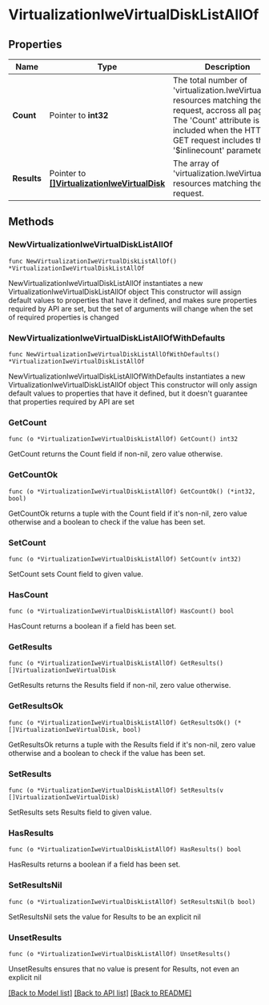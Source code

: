 # VirtualizationIweVirtualDiskListAllOf

## Properties

Name | Type | Description | Notes
------------ | ------------- | ------------- | -------------
**Count** | Pointer to **int32** | The total number of &#39;virtualization.IweVirtualDisk&#39; resources matching the request, accross all pages. The &#39;Count&#39; attribute is included when the HTTP GET request includes the &#39;$inlinecount&#39; parameter. | [optional] 
**Results** | Pointer to [**[]VirtualizationIweVirtualDisk**](VirtualizationIweVirtualDisk.md) | The array of &#39;virtualization.IweVirtualDisk&#39; resources matching the request. | [optional] 

## Methods

### NewVirtualizationIweVirtualDiskListAllOf

`func NewVirtualizationIweVirtualDiskListAllOf() *VirtualizationIweVirtualDiskListAllOf`

NewVirtualizationIweVirtualDiskListAllOf instantiates a new VirtualizationIweVirtualDiskListAllOf object
This constructor will assign default values to properties that have it defined,
and makes sure properties required by API are set, but the set of arguments
will change when the set of required properties is changed

### NewVirtualizationIweVirtualDiskListAllOfWithDefaults

`func NewVirtualizationIweVirtualDiskListAllOfWithDefaults() *VirtualizationIweVirtualDiskListAllOf`

NewVirtualizationIweVirtualDiskListAllOfWithDefaults instantiates a new VirtualizationIweVirtualDiskListAllOf object
This constructor will only assign default values to properties that have it defined,
but it doesn't guarantee that properties required by API are set

### GetCount

`func (o *VirtualizationIweVirtualDiskListAllOf) GetCount() int32`

GetCount returns the Count field if non-nil, zero value otherwise.

### GetCountOk

`func (o *VirtualizationIweVirtualDiskListAllOf) GetCountOk() (*int32, bool)`

GetCountOk returns a tuple with the Count field if it's non-nil, zero value otherwise
and a boolean to check if the value has been set.

### SetCount

`func (o *VirtualizationIweVirtualDiskListAllOf) SetCount(v int32)`

SetCount sets Count field to given value.

### HasCount

`func (o *VirtualizationIweVirtualDiskListAllOf) HasCount() bool`

HasCount returns a boolean if a field has been set.

### GetResults

`func (o *VirtualizationIweVirtualDiskListAllOf) GetResults() []VirtualizationIweVirtualDisk`

GetResults returns the Results field if non-nil, zero value otherwise.

### GetResultsOk

`func (o *VirtualizationIweVirtualDiskListAllOf) GetResultsOk() (*[]VirtualizationIweVirtualDisk, bool)`

GetResultsOk returns a tuple with the Results field if it's non-nil, zero value otherwise
and a boolean to check if the value has been set.

### SetResults

`func (o *VirtualizationIweVirtualDiskListAllOf) SetResults(v []VirtualizationIweVirtualDisk)`

SetResults sets Results field to given value.

### HasResults

`func (o *VirtualizationIweVirtualDiskListAllOf) HasResults() bool`

HasResults returns a boolean if a field has been set.

### SetResultsNil

`func (o *VirtualizationIweVirtualDiskListAllOf) SetResultsNil(b bool)`

 SetResultsNil sets the value for Results to be an explicit nil

### UnsetResults
`func (o *VirtualizationIweVirtualDiskListAllOf) UnsetResults()`

UnsetResults ensures that no value is present for Results, not even an explicit nil

[[Back to Model list]](../README.md#documentation-for-models) [[Back to API list]](../README.md#documentation-for-api-endpoints) [[Back to README]](../README.md)


